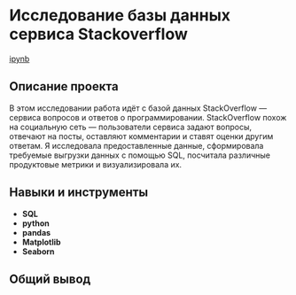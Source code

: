 # Исследование базы данных сервиса Stackoverflow
[ipynb]()

## Описание проекта
В этом исследовании работа идёт с базой данных StackOverflow — сервиса вопросов и ответов о программировании. 
StackOverflow похож на социальную сеть — пользователи сервиса задают вопросы, отвечают на посты, оставляют комментарии и ставят оценки другим ответам. 
Я исследовала предоставленные данные, сформировала требуемые выгрузки данных с помощью SQL, посчитала различные продуктовые метрики и визуализировала их.


## Навыки и инструменты
* **SQL**
* **python**
* **pandas**
* **Matplotlib**
* **Seaborn**

## Общий вывод
